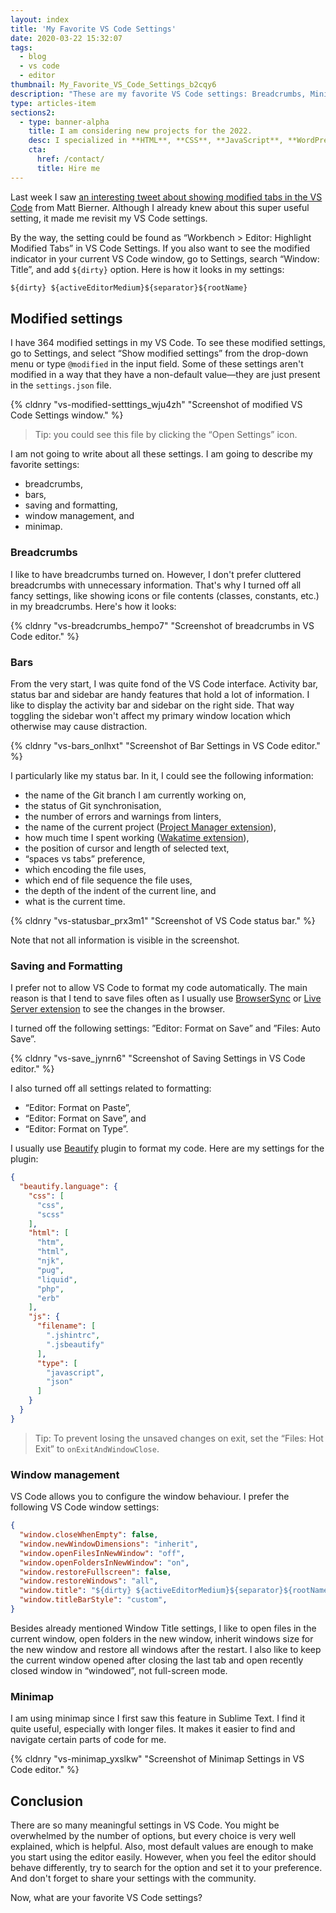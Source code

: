 ```yaml
---
layout: index
title: 'My Favorite VS Code Settings'
date: 2020-03-22 15:32:07
tags:
  - blog
  - vs code
  - editor
thumbnail: My_Favorite_VS_Code_Settings_b2cqy6
description: "These are my favorite VS Code settings: Breadcrumbs, Minimap, Saving and Formatting, Bars and Windows."
type: articles-item
sections2:
  - type: banner-alpha
    title: I am considering new projects for the 2022.
    desc: I specialized in **HTML**, **CSS**, **JavaScript**, **WordPress**, **Shopify**, and **JAMstack** technologies.
    cta:
      href: /contact/
      title: Hire me
---
```


Last week I saw [an interesting tweet about showing modified tabs in the VS Code] from Matt Bierner. Although I already knew about this super useful setting, it made me revisit my VS Code settings.

<!-- more -->

By the way, the setting could be found as “Workbench > Editor: Highlight Modified Tabs” in VS Code Settings. If you also want to see the modified indicator in your current VS Code window, go to Settings, search “Window: Title”, and add `${dirty}` option. Here is how it looks in my settings:

``` js
${dirty} ${activeEditorMedium}${separator}${rootName}
```

## Modified settings

I have 364 modified settings in my VS Code. To see these modified settings, go to Settings, and select “Show modified settings” from the drop-down menu or type `@modified` in the input field. Some of these settings aren't modified in a way that they have a non-default value—they are just present in the `settings.json` file.

{% cldnry "vs-modified-setttings_wju4zh" "Screenshot of modified VS Code Settings window." %}

> Tip: you could see this file by clicking the “Open Settings” icon.

I am not going to write about all these settings. I am going to describe my favorite settings:

- breadcrumbs,
- bars,
- saving and formatting,
- window management, and
- minimap.

### Breadcrumbs

I like to have breadcrumbs turned on. However, I don't prefer cluttered breadcrumbs with unnecessary information. That's why I turned off all fancy settings, like showing icons or file contents (classes, constants, etc.) in my breadcrumbs. Here's how it looks:

{% cldnry "vs-breadcrumbs_hempo7" "Screenshot of breadcrumbs in VS Code editor." %}

### Bars

From the very start, I was quite fond of the VS Code interface. Activity bar, status bar and sidebar are handy features that hold a lot of information. I like to display the activity bar and sidebar on the right side. That way toggling the sidebar won't affect my primary window location which otherwise may cause distraction.

{% cldnry "vs-bars_onlhxt" "Screenshot of Bar Settings in VS Code editor." %}

I particularly like my status bar. In it, I could see the following information:

- the name of the Git branch I am currently working on,
- the status of Git synchronisation,
- the number of errors and warnings from linters,
- the name of the current project ([Project Manager extension]),
- how much time I spent working ([Wakatime extension]),
- the position of cursor and length of selected text,
- “spaces vs tabs” preference,
- which encoding the file uses,
- which end of file sequence the file uses,
- the depth of the indent of the current line, and
- what is the current time.

{% cldnry "vs-statusbar_prx3m1" "Screenshot of VS Code status bar." %}

Note that not all information is visible in the screenshot.

### Saving and Formatting

I prefer not to allow VS Code to format my code automatically. The main reason is that I tend to save files often as I usually use [BrowserSync] or [Live Server extension] to see the changes in the browser.

I turned off the following settings: ”Editor: Format on Save” and ”Files: Auto Save”.

{% cldnry "vs-save_jynrn6" "Screenshot of Saving Settings in VS Code editor." %}

I also turned off all settings related to formatting:

- “Editor: Format on Paste”,
- “Editor: Format on Save”, and
- “Editor: Format on Type”.

I usually use [Beautify] plugin to format my code. Here are my settings for the plugin:

``` json
{
  "beautify.language": {
    "css": [
      "css",
      "scss"
    ],
    "html": [
      "htm",
      "html",
      "njk",
      "pug",
      "liquid",
      "php",
      "erb"
    ],
    "js": {
      "filename": [
        ".jshintrc",
        ".jsbeautify"
      ],
      "type": [
        "javascript",
        "json"
      ]
    }
  }
}
```

> Tip: To prevent losing the unsaved changes on exit, set the “Files: Hot Exit” to `onExitAndWindowClose`.

### Window management

VS Code allows you to configure the window behaviour. I prefer the following VS Code window settings:

``` json
{
  "window.closeWhenEmpty": false,
  "window.newWindowDimensions": "inherit",
  "window.openFilesInNewWindow": "off",
  "window.openFoldersInNewWindow": "on",
  "window.restoreFullscreen": false,
  "window.restoreWindows": "all",
  "window.title": "${dirty} ${activeEditorMedium}${separator}${rootName}",
  "window.titleBarStyle": "custom",
}
```

Besides already mentioned Window Title settings, I like to open files in the current window, open folders in the new window, inherit windows size for the new window and restore all windows after the restart. I also like to keep the current window opened after closing the last tab and open recently closed window in “windowed”, not full-screen mode.

### Minimap

I am using minimap since I first saw this feature in Sublime Text. I find it quite useful, especially with longer files. It makes it easier to find and navigate certain parts of code for me.

{% cldnry "vs-minimap_yxslkw" "Screenshot of Minimap Settings in VS Code editor." %}

## Conclusion

There are so many meaningful settings in VS Code. You might be overwhelmed by the number of options, but every choice is very well explained, which is helpful. Also, most default values are enough to make you start using the editor easily. However, when you feel the editor should behave differently, try to search for the option and set it to your preference. And don't forget to share your settings with the community.

Now, what are your favorite VS Code settings?

[an interesting tweet about showing modified tabs in the VS Code]: https://twitter.com/mattbierner/status/1241039298750746624
[Project Manager extension]: https://marketplace.visualstudio.com/items?itemName=alefragnani.project-manager
[Wakatime extension]: https://marketplace.visualstudio.com/items?itemName=WakaTime.vscode-wakatime
[BrowserSync]: https://www.browsersync.io/
[Live Server extension]: https://marketplace.visualstudio.com/items?itemName=ritwickdey.LiveServer
[Beautify]: https://marketplace.visualstudio.com/items?itemName=HookyQR.beautify
